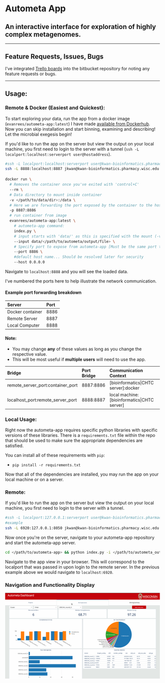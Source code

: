 # Autometa App

## An interactive interface for exploration of highly complex metagenomes.

___

## Feature Requests, Issues, Bugs

I've integrated [Trello boards](https://trello.com/b/8LClJVKA "Link to Autometa-App Trello Board") into the bitbucket repository for noting any feature requests or bugs.

___

## Usage:

### Remote & Docker (Easiest and Quickest):

 To start exploring your data, run the app from a docker image (`evanrees/autometa-app:latest`) I have made [available from Dockerhub](https://cloud.docker.com/repository/docker/evanrees/autometa-app/tags "AutoMeta-App Dockerhub Tags"). Now you can skip installation and start binning, examining and describing! Let the microbial exegesis begin!

If you'd like to run the app on the server but view the output on your local machine, you first need to login to the server with a tunnel (`ssh -L localport:localhost:serverport user@hostaddress`).

```bash
#ssh -L localport:localhost:serverport user@kwan-bioinformatics.pharmacy.wisc.edu
ssh -L 8888:localhost:8887 jkwan@kwan-bioinformatics.pharmacy.wisc.edu

docker run \
  # Removes the container once you've exited with 'control+C'
  --rm \
  # Data directory to mount inside container
  -v </path/to/data/dir>:/data \
  # Here we are forwarding the port exposed by the container to the host machine
  -p 8887:8886
  # run container from image
  evanrees/autometa-app:latest \
    # autometa-app command:
    index.py \
    # input starts with 'data/' as this is specified with the mount (-v) above
    --input data/</path/to/autometa/output/file> \
    # Specify port to expose from autometa-app [Must be the same port the container will expose]
    --port 8886 \
    #default host name... Should be resolved later for security
    --host 0.0.0.0
```

Navigate to `localhost:8888` and you will see the loaded data.

I've numbered the ports here to help illustrate the network communication.

#### Example port forwarding breakdown
| Server | Port |
| :------------- | :------------- |
| Docker container | 8886 |
| Remote Server | 8887 |
| Local Computer | 8888 |

#### Note:
- You may change **any** of these values as long as you change the respective value.
- This will be most useful if **multiple users** will need to use the app.

| Bridge | Port Bridge | Communication Context |
| :------------- | :------------- | :------------- |
| remote_server_port:container_port | 8887:8886 | [bioinformatics\|CHTC server]:docker |
| localhost_port:remote_server_port | 8888:8887 | local machine:[bioinformatics\|CHTC server] |

### Local Usage:

Right now the autometa-app requires specific python libraries with specific versions of these libraries. There is a `requirements.txt` file within the repo that should be used to make sure the appropriate dependencies are satisfied.

You can install all of these requirements with `pip`:

- `pip install -r requirements.txt`

Now that all of the dependencies are installed, you may run the app on your local machine or on a server.

### Remote:

If you'd like to run the app on the server but view the output on your local machine, you first need to login to the server with a tunnel.

```bash
#ssh -L localport:127.0.0.1:serverport user@kwan-bioinformatics.pharmacy.wisc.edu
#example
ssh -L 6920:127.0.0.1:8050 jkwan@kwan-bioinformatics.pharmacy.wisc.edu
```

Now once you're on the server, navigate to your autometa-app repository and start the autometa-app server.

```bash
cd </path/to/autometa-app> && python index.py -i </path/to/autometa_output.tsv>
```

Navigate to the app view in your browser. This will correspond to the localport that was passed in upon login to the remote server. In the previous example above we would navigate to `localhost:6920`.

### Navigation and Functionality Display

![dashboard](images/autometaDashboard.gif "Autometa Dashboard")
